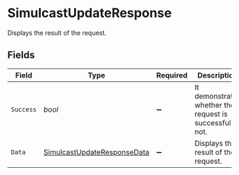 # SimulcastUpdateResponse

Displays the result of the request.


## Fields

| Field                                                                                 | Type                                                                                  | Required                                                                              | Description                                                                           | Example                                                                               |
| ------------------------------------------------------------------------------------- | ------------------------------------------------------------------------------------- | ------------------------------------------------------------------------------------- | ------------------------------------------------------------------------------------- | ------------------------------------------------------------------------------------- |
| `Success`                                                                             | *bool*                                                                                | :heavy_minus_sign:                                                                    | It demonstrates whether the request is successful or not.                             | true                                                                                  |
| `Data`                                                                                | [SimulcastUpdateResponseData](../../Models/Components/SimulcastUpdateResponseData.md) | :heavy_minus_sign:                                                                    | Displays the result of the request.                                                   |                                                                                       |